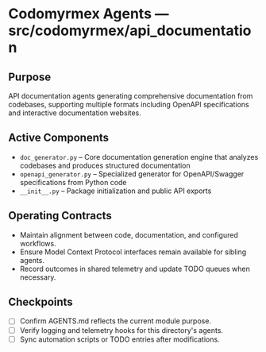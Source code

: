 # Codomyrmex Agents — src/codomyrmex/api_documentation

## Purpose
API documentation agents generating comprehensive documentation from codebases, supporting multiple formats including OpenAPI specifications and interactive documentation websites.

## Active Components
- `doc_generator.py` – Core documentation generation engine that analyzes codebases and produces structured documentation
- `openapi_generator.py` – Specialized generator for OpenAPI/Swagger specifications from Python code
- `__init__.py` – Package initialization and public API exports

## Operating Contracts
- Maintain alignment between code, documentation, and configured workflows.
- Ensure Model Context Protocol interfaces remain available for sibling agents.
- Record outcomes in shared telemetry and update TODO queues when necessary.

## Checkpoints
- [ ] Confirm AGENTS.md reflects the current module purpose.
- [ ] Verify logging and telemetry hooks for this directory's agents.
- [ ] Sync automation scripts or TODO entries after modifications.
